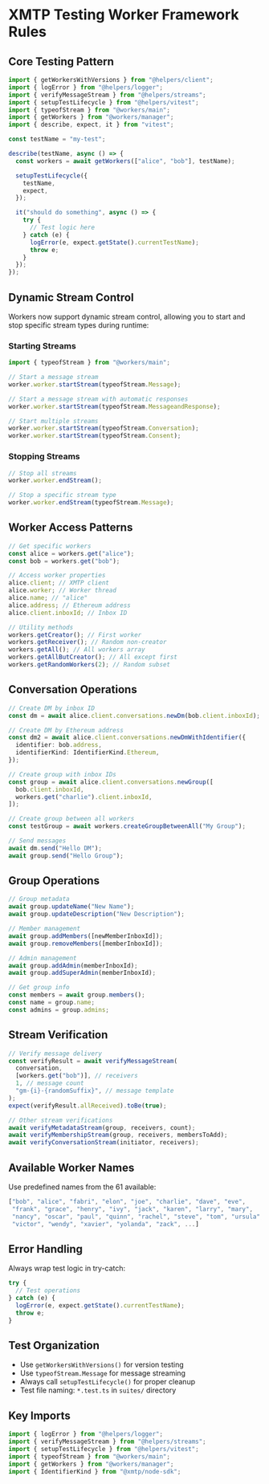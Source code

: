 # XMTP Testing Worker Framework Rules

## Core Testing Pattern

```typescript
import { getWorkersWithVersions } from "@helpers/client";
import { logError } from "@helpers/logger";
import { verifyMessageStream } from "@helpers/streams";
import { setupTestLifecycle } from "@helpers/vitest";
import { typeofStream } from "@workers/main";
import { getWorkers } from "@workers/manager";
import { describe, expect, it } from "vitest";

const testName = "my-test";

describe(testName, async () => {
  const workers = await getWorkers(["alice", "bob"], testName);

  setupTestLifecycle({
    testName,
    expect,
  });

  it("should do something", async () => {
    try {
      // Test logic here
    } catch (e) {
      logError(e, expect.getState().currentTestName);
      throw e;
    }
  });
});
```


## Dynamic Stream Control

Workers now support dynamic stream control, allowing you to start and stop specific stream types during runtime:

### Starting Streams

```typescript
import { typeofStream } from "@workers/main";

// Start a message stream
worker.worker.startStream(typeofStream.Message);

// Start a message stream with automatic responses
worker.worker.startStream(typeofStream.MessageandResponse);

// Start multiple streams
worker.worker.startStream(typeofStream.Conversation);
worker.worker.startStream(typeofStream.Consent);
```

### Stopping Streams

```typescript
// Stop all streams
worker.worker.endStream();

// Stop a specific stream type
worker.worker.endStream(typeofStream.Message);
```

## Worker Access Patterns

```typescript
// Get specific workers
const alice = workers.get("alice");
const bob = workers.get("bob");

// Access worker properties
alice.client; // XMTP client
alice.worker; // Worker thread
alice.name; // "alice"
alice.address; // Ethereum address
alice.client.inboxId; // Inbox ID

// Utility methods
workers.getCreator(); // First worker
workers.getReceiver(); // Random non-creator
workers.getAll(); // All workers array
workers.getAllButCreator(); // All except first
workers.getRandomWorkers(2); // Random subset
```

## Conversation Operations

```typescript
// Create DM by inbox ID
const dm = await alice.client.conversations.newDm(bob.client.inboxId);

// Create DM by Ethereum address
const dm2 = await alice.client.conversations.newDmWithIdentifier({
  identifier: bob.address,
  identifierKind: IdentifierKind.Ethereum,
});

// Create group with inbox IDs
const group = await alice.client.conversations.newGroup([
  bob.client.inboxId,
  workers.get("charlie").client.inboxId,
]);

// Create group between all workers
const testGroup = await workers.createGroupBetweenAll("My Group");

// Send messages
await dm.send("Hello DM");
await group.send("Hello Group");
```

## Group Operations

```typescript
// Group metadata
await group.updateName("New Name");
await group.updateDescription("New Description");

// Member management
await group.addMembers([newMemberInboxId]);
await group.removeMembers([memberInboxId]);

// Admin management
await group.addAdmin(memberInboxId);
await group.addSuperAdmin(memberInboxId);

// Get group info
const members = await group.members();
const name = group.name;
const admins = group.admins;
```

## Stream Verification

```typescript
// Verify message delivery
const verifyResult = await verifyMessageStream(
  conversation,
  [workers.get("bob")], // receivers
  1, // message count
  "gm-{i}-{randomSuffix}", // message template
);
expect(verifyResult.allReceived).toBe(true);

// Other stream verifications
await verifyMetadataStream(group, receivers, count);
await verifyMembershipStream(group, receivers, membersToAdd);
await verifyConversationStream(initiator, receivers);
```

## Available Worker Names

Use predefined names from the 61 available:

```typescript
["bob", "alice", "fabri", "elon", "joe", "charlie", "dave", "eve",
 "frank", "grace", "henry", "ivy", "jack", "karen", "larry", "mary",
 "nancy", "oscar", "paul", "quinn", "rachel", "steve", "tom", "ursula",
 "victor", "wendy", "xavier", "yolanda", "zack", ...]
```

## Error Handling

Always wrap test logic in try-catch:

```typescript
try {
  // Test operations
} catch (e) {
  logError(e, expect.getState().currentTestName);
  throw e;
}
```

## Test Organization

- Use `getWorkersWithVersions()` for version testing
- Use `typeofStream.Message` for message streaming
- Always call `setupTestLifecycle()` for proper cleanup
- Test file naming: `*.test.ts` in `suites/` directory

## Key Imports

```typescript
import { logError } from "@helpers/logger";
import { verifyMessageStream } from "@helpers/streams";
import { setupTestLifecycle } from "@helpers/vitest";
import { typeofStream } from "@workers/main";
import { getWorkers } from "@workers/manager";
import { IdentifierKind } from "@xmtp/node-sdk";
```
